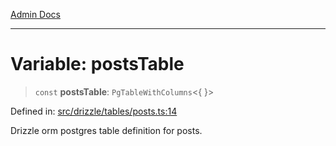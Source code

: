 [Admin Docs](/)

***

# Variable: postsTable

> `const` **postsTable**: `PgTableWithColumns`\<\{ \}\>

Defined in: [src/drizzle/tables/posts.ts:14](https://github.com/Sourya07/talawa-api/blob/aac5f782223414da32542752c1be099f0b872196/src/drizzle/tables/posts.ts#L14)

Drizzle orm postgres table definition for posts.
